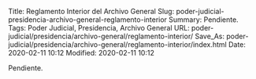 Title: Reglamento Interior del Archivo General
Slug: poder-judicial-presidencia-archivo-general-reglamento-interior
Summary: Pendiente.
Tags: Poder Judicial, Presidencia, Archivo General
URL: poder-judicial/presidencia/archivo-general/reglamento-interior/
Save_As: poder-judicial/presidencia/archivo-general/reglamento-interior/index.html
Date: 2020-02-11 10:12
Modified: 2020-02-11 10:12


Pendiente.
